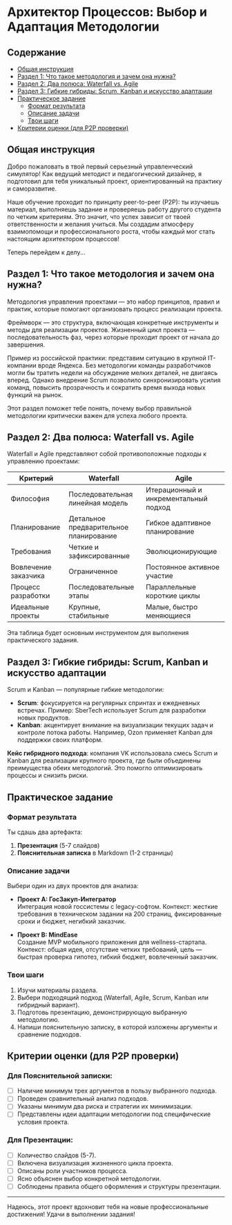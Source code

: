 # Архитектор Процессов: Выбор и Адаптация Методологии

## Содержание

- [Общая инструкция](#общая-инструкция)
- [Раздел 1: Что такое методология и зачем она нужна?](#раздел-1-что-такое-методология-и-зачем-она-нужна)
- [Раздел 2: Два полюса: Waterfall vs. Agile](#раздел-2-два-полюса-waterfall-vs.-agile)
- [Раздел 3: Гибкие гибриды: Scrum, Kanban и искусство адаптации](#раздел-3-гибкие-гибриды-scrum-kanban-и-искусство-адаптации)
- [Практическое задание](#практическое-задание)
  - [Формат результата](#формат-результата)
  - [Описание задачи](#описание-задачи)
  - [Твои шаги](#твои-шаги)
- [Критерии оценки (для P2P проверки)](#критерии-оценки-для-p2p-проверки)

## Общая инструкция

Добро пожаловать в твой первый серьезный управленческий симулятор! Как ведущий методист и педагогический дизайнер, я подготовил для тебя уникальный проект, ориентированный на практику и саморазвитие. 

Наше обучение проходит по принципу peer-to-peer (P2P): ты изучаешь материал, выполняешь задание и проверяешь работу другого студента по четким критериям. Это значит, что успех зависит от твоей ответственности и желания учиться. Мы создадим атмосферу взаимопомощи и профессионального роста, чтобы каждый мог стать настоящим архитектором процессов!

Теперь перейдем к делу...

## Раздел 1: Что такое методология и зачем она нужна?

Методология управления проектами — это набор принципов, правил и практик, которые помогают организовать процесс реализации проекта. 

Фреймворк — это структура, включающая конкретные инструменты и методы для реализации проектов. Жизненный цикл проекта — последовательность фаз, через которые проходит проект от начала до завершения.

Пример из российской практики: представим ситуацию в крупной IT-компании вроде Яндекса. Без методологии команды разработчиков могли бы тратить недели на обсуждение мелких деталей, не двигаясь вперед. Однако внедрение Scrum позволило синхронизировать усилия команд, повысить прозрачность и сократить время выхода новых функций на рынок.

Этот раздел поможет тебе понять, почему выбор правильной методологии критически важен для успеха любого проекта.

## Раздел 2: Два полюса: Waterfall vs. Agile

Waterfall и Agile представляют собой противоположные подходы к управлению проектами:

| Критерий          | Waterfall                               | Agile                                     |
|-------------------|-----------------------------------------|-------------------------------------------|
| Философия          | Последовательная линейная модель         | Итерационный и инкрементальный подход      |
| Планирование       | Детальное предварительное планирование | Гибкое адаптивное планирование            |
| Требования        | Четкие и зафиксированные                | Эволюционирующие                          |
| Вовлечение заказчика | Ограниченное                           | Постоянное активное участие                |
| Процесс разработки | Последовательные этапы                  | Параллельные короткие циклы                |
| Идеальные проекты  | Крупные, стабильные                     | Малые, быстро меняющиеся                   |

Эта таблица будет основным инструментом для выполнения практического задания.

## Раздел 3: Гибкие гибриды: Scrum, Kanban и искусство адаптации

Scrum и Kanban — популярные гибкие методологии:

- **Scrum**: фокусируется на регулярных спринтах и ежедневных встречах. Пример: SberTech использует Scrum для разработки новых продуктов.
- **Kanban**: акцентирует внимание на визуализации текущих задач и контроле потока работы. Например, Ozon применяет Kanban для поддержки своих платформ.

**Кейc гибридного подхода**: компания VK использовала смесь Scrum и Kanban для реализации крупного проекта, где были объединены преимущества обеих методологий. Это помогло оптимизировать процессы и снизить риски.

## Практическое задание

### Формат результата

Ты сдашь два артефакта:
1. **Презентация** (5-7 слайдов)
2. **Пояснительная записка** в Markdown (1-2 страницы)

### Описание задачи

Выбери один из двух проектов для анализа:

- **Проект A: ГосЗакуп-Интегратор**  
Интеграция новой госсистемы с legacy-софтом. Контекст: жесткие требования в техническом задании на 200 страниц, фиксированные сроки и бюджет, негибкий заказчик.

- **Проект B: MindEase**  
Создание MVP мобильного приложения для wellness-стартапа. Контекст: общая идея, отсутствие четких требований, цель — быстрая проверка гипотез, гибкий бюджет, вовлеченный заказчик.

### Твои шаги

1. Изучи материалы раздела.
2. Выбери подходящий подход (Waterfall, Agile, Scrum, Kanban или гибридный вариант).
3. Подготовь презентацию, демонстрирующую выбранную методологию.
4. Напиши пояснительную записку, в которой изложены аргументы и сравнение подходов.

## Критерии оценки (для P2P проверки)

### Для Пояснительной записки:
- [ ] Наличие минимум трех аргументов в пользу выбранного подхода.
- [ ] Проведен сравнительный анализ подходов.
- [ ] Указаны минимум два риска и стратегии их минимизации.
- [ ] Представлены идеи адаптации методологии под специфические условия проекта.

### Для Презентации:
- [ ] Количество слайдов (5-7).
- [ ] Включена визуализация жизненного цикла проекта.
- [ ] Описаны роли участников процесса.
- [ ] Ясно объяснен выбор конкретной методологии.
- [ ] Соблюдены правила общего оформления и структуры презентации.

---

Надеюсь, этот проект вдохновит тебя на новые профессиональные достижения! Удачи в выполнении задания! ​​
